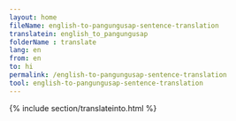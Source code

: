 ```yaml
---
layout: home
fileName: english-to-pangungusap-sentence-translation
translatein: english_to_pangungusap
folderName : translate
lang: en
from: en
to: hi
permalink: /english-to-pangungusap-sentence-translation
tool: english-to-pangungusap-sentence-translation
---
```

{% include section/translateinto.html %}